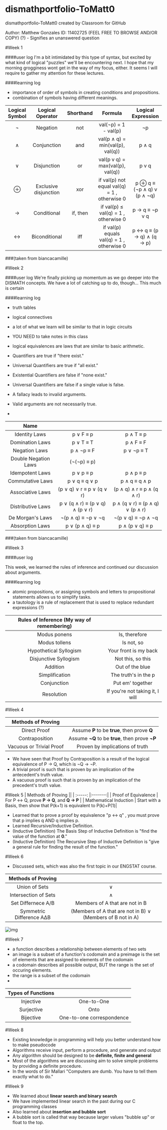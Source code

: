 # dismathportfolio-ToMatt0
dismathportfolio-ToMatt0 created by Classroom for GitHub

Author: Matthew Gonzales
ID: 11402725
(FEEL FREE TO BROWSE AND/OR COPY)
(?) - Signifies an unanswered question

#Week 1


####user log
I'm a bit intimidated by this type of syntax, but excited by what kind of logical "puzzles" 
we'll be encountering next. I hope that my morning grogginess wont get in the way of my
focus, either. It seems I will require to gather my attention for these lectures.


####learning log 
- importance of order of symbols in creating conditions and propositions.
- combination of symbols having different meanings.

| Logical Symbol  |  Logical Operator | Shorthand | Formula | Logical Expression |
| :-----: |:-------:|:-----:| :-------: | :-------: |
| ¬ |Negation | not | val(¬p) = 1 - val(p) | ¬p |
| ∧ | Conjunction | and | val(p ∧ q) = min(val(p), val(q)) | p ∧ q |
| ∨ | Disjunction | or | val(p v q) = max(val(p), val(q)) | p v q |
| ⊕ | Exclusive disjunction | xor | if val(p)  not equal val(q) = 1 , otherwise  0|  p ⊕ q  ≡ (¬p ∧ q) v (p ∧ ¬q) |
| → | Conditional | if, then | if val(p)  ≤ val(q) = 1 , otherwise  0  | p → q ≡  ¬p v q |
| ↔ | Biconditional | iff | if val(p) equals val(q) = 1 , otherwise  0 |  p ↔ q ≡ (p → q) ∧ (q → p) |
###(taken from biancacamille)

#Week 2

####user log
We're finally picking up momentum as we go deeper into the DISMATH concepts. 
We have a lot of catching up to do, though... This much is certain


####learning log 
- truth tables
- logical connectives
- a lot of what we learn will be similar to that in logic circuits
- YOU NEED to take notes in this class
- logical equivalences are laws that are similar to basic arithmetic.

-  Quantifiers are true if "there exist."
- Universal Quantifiers are true if "all exist."

- Existential Quantifiers are false if "none exist."
- Universal Quantifiers are false if a single value is false.

- A fallacy leads to invalid arguments. 
- Valid arguments are not necessarily true.
- 
| Name |||
| :-----: |:-------:|:-----:|
| Identity Laws | p ∨ F ≡ p | p ∧ T ≡ p |
| Domination Laws| p ∨ T ≡ T | p ∧ F ≡ F |
| Negation Laws| p ∧ ¬p ≡ F | p ∨ ¬p ≡ T |                                            
| Double Negation Laws | (¬(¬p) ≡ p) |                                                           
| Idempotent Laws| p ∨ p ≡ p | p ∧ p ≡ p |                                              
| Commutative Laws | p ∨ q ≡ q ∨ p | p ∧ q ≡ q ∧ p |                                       
| Associative Laws | (p ∨ q) ∨ r ≡ p ∨ (q ∨ r) | (p ∧ q) ∧ r ≡ p ∧ (q ∧ r) |            
| Distributive Laws | p ∨ (q ∧ r) ≡ (p ∨ q) ∧ (p ∨ r) | p ∧ (q ∨ r) ≡ (p ∧ q) ∨ (p ∧ r) |  
| De Morgan's Laws| ¬(p ∧ q) ≡ ¬p ∨ ¬q | ¬(p ∨ q) ≡ ¬p ∧ ¬q |                        
| Absorption Laws | p ∨ (p ∧ q) ≡ p | p ∧ (p ∨ q) ≡ p |          
###(taken from biancacamille)

#Week 3

####user log

This week, we learned the rules of inference and continued our discussion about arguments.

####learning log
- atomic propositions, or assigning symbols and letters to propositional statements allows us to simplify tasks.
- a tautology is a rule of replacement that is used to replace redundant expressions (?)


| Rules of Inference (My way of remembering) ||
| :-----: |:-------:|
| Modus ponens | Is, therefore |
| Modus tollens | Is not, so |
| Hypothetical Syllogism | Your front is my back |                                    
| Disjunctive Syllogism | Not this, so this |                                                    
| Addition |  Out of the blue |                                           
| Simplification |  The truth's in the p |                                   
| Conjunction | Put em' together | 
| Resolution |  If you're not taking it, I will |


[HELPFUL LINK]: http://www.philosophypages.com/lg/e11a.htm


#Week 4

| Methods of Proving ||
| :-----: |:-------:|
| Direct Proof | Assume **P** to be **true**, then prove **Q** |
| Contraposition | Assume **¬Q** to be **true**, then prove **¬P**|
| Vacuous or Trivial Proof | Proven by implications of truth |                                    

- We have seen that Proof by Contraposition is a result of the logical equivalence of P → Q, which is ¬Q → ¬P.
- A trivial proof is such that is proven by an implication of the antecedent's truth value.
- A vacuous proof is such that is proven by an implication of the precedent's truth value.


#Week 5
| Methods of Proving ||
| :-----: |:-------:|
| Proof of Equivalence | For P ↔ Q,  prove **P → Q**, and **Q → P** |
| Mathematical Induction | Start with a Basis, then show that P(k+1) is equivalent to P(k)+P(1)|

- Learned that to prove a proof by equivalence "p ↔ q" , you must prove that p implies q AND q implies p.
- Learned Recursive/Inductive Definition.
- (Inductive Definition) The Basis Step of Inductive Definition is "find the value of the function at **0**."
- (Inductive Definition) The Recursive Step of Inductive Definition is "give a general rule for finding the result of the function."


#Week 6

- Discussed sets, which was also the first topic in our ENGSTAT course.


| Methods of Proving ||
| :-----: |:-------:|
| Union of Sets | ∨ |
| Intersection of Sets | ∧ |
| Set Differnece A/B  | Members of A that are not in B |
| Symmetric Difference AΔB | (Members of A that are not in B) ∨ (Members of B not in A) |


![img](http://cat4mba.com/Notes/Maths/settheroy/ven.gif)


#Week 7

- a function describes a relationship between elements of two sets
- an image is a subset of a function's codomain and a preimage is the set of elements that are assigned to elements of the codomain
- a codomain describes all possible output, BUT the range is the set of occuring elements.
- the range is a subset of the codomain
- 
| Types of Functions ||
| :-----: | :-------: |
| Injective | One-to-One |
| Surjective | Onto |
| Bijective  | One-to-one correspondence |


#Week 8
- Existing knowledge in programming will help you better understand how to make pseudocode
- Algorithms receive input, perform a procedure, and generate and output
- Any algorithm should be designed to be **definite, finite and general**
- Most of the algorithms we are discussing aim to solve simple problems by providing a definite procedure.
- In the words of Sir Mallari "Computers are dumb. You have to tell them exactly what to do."

#Week 9
- We learned about **linear search and binary search**
- We have implemented linear search in the past during our C programming classes
- Also learned about **insertion and bubble sort**
- A bubble sort is called that way because larger values "bubble up" or float to the top.


